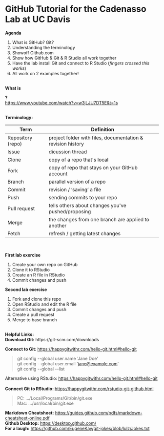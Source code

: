 # GitHub Tutorial for the Cadenasso Lab at UC Davis

<b>Agenda</b>

1. What is GitHub? Git?
2. Understanding the terminology
3. Showoff Github.com
4. Show how GitHub & Git & R Studio all work together
5. Have the lab install Git and connect to R Studio (*fingers crossed this works*)
6. All work on 2 examples together!

<br>
<b>What is 
  
  ?</b><br>
https://www.youtube.com/watch?v=w3jLJU7DT5E&t=1s
<br><br>

<b>Terminology:</b>

Term | Definition
------------ | -------------
Repository (repo) | project folder with files, documentation & revision history
Issue | dicussion thread
Clone | copy of a repo that's local
Fork | copy of repo that stays on your GitHub account
Branch | parallel version of a repo
Commit | revision / ‘saving’ a file
Push | sending commits to your repo
Pull request | tells others about changes you've pushed/proposing
Merge | the changes from one branch are applied to another
Fetch | refresh / getting latest changes

<br>

<b>First lab exercise</b>
1. Create your own repo on GitHub
2. Clone it to RStudio
3. Create an R file in RStudio
4. Commit changes and push 


<b>Second lab exercise</b>
1. Fork and clone this repo
2. Open RStudio and edit the R file
3. Commit changes and push
4. Create a pull request
5. Merge to base branch 

<br>
<b>Helpful Links:</b>
<br>
<b>Download Git: </b> https://git-scm.com/downloads

<b>Connect to Git: </b>https://happygitwithr.com/hello-git.html#hello-git<br>
>git config --global user.name 'Jane Doe'<br>
>git config --global user.email 'jane@example.com'<br>
>git config --global --list<br>

Alternative using RStudio: https://happygitwithr.com/hello-git.html#hello-git
<br><br>
<b>Connect Git to RStudio: </b> https://happygitwithr.com/rstudio-git-github.html <br>
>PC: .../Local/Programs/Git/bin/git.exe<br>
>Mac: .../usr/local/bin/git.exe<br>

<b>Markdown Cheatsheet:</b> https://guides.github.com/pdfs/markdown-cheatsheet-online.pdf<br>
<b>Github Desktop:</b> https://desktop.github.com/<br>
<b>For a laugh:</b> https://github.com/EugeneKay/git-jokes/blob/lulz/Jokes.txt
